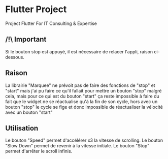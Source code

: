 # Flutter Project

Project Flutter For IT Consulting & Expertise

## /!\ Important

Si le bouton stop est appuyé, il est nécessaire de relacer l'appli, raison ci-dessous.
## Raison

La librairie "Marquee" ne prévoit pas de faire des fonctions de "stop" et "start" mais j'ai pu faire ce qu'il fallait pour mettre un bouton "stop" malgré cela, mais pour ce qui est du bouton "start" ça reste impossible à faire du fait que le widget ne se réactualise qu'à la fin de son cycle, hors avec un bouton "stop" le cycle se fige et donc impossible de réactualiser la vélocité avec un bouton "start"

## Utilisation

Le bouton "Speed" permet d'accélérer x3 la vitesse de scrolling.
Le bouton "Slow Down" permet de revenir à la vitesse initiale.
Le bouton "Stop" permet d'arrêter le scroll infinis.